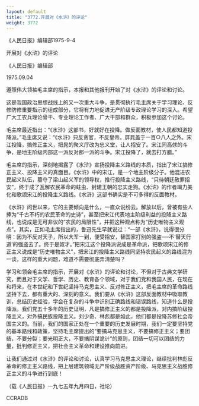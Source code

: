 ```yaml
---
layout: default
title: "3772.开展对《水浒》的评论"
weight: 3772
---
```


《人民日报》编辑部1975-9-4

开展对《水浒》的评论

《人民日报》编辑部

1975.09.04

遵照伟大领袖毛主席的指示，本报和其他报刊开始了对《水浒》的评论和讨论。

这是我国政治思想战线上的又一次重大斗争，是贯彻执行毛主席关于学习理论、反修防修重要指示的组成部分，它将有力地促进无产阶级专政理论学习的深入。希望广大工农兵理论骨干、专业理论工作者、广大干部和群众，积极参加这个讨论。

毛主席最近指出：“《水浒》这部书，好就好在投降。做反面教材，使人民都知道投降派。”毛主席又说：“《水浒》只反贪官，不反皇帝。屏晁盖于一百○八人之外。宋江投降，搞修正主义，把晁的聚义厅改为忠义堂，让人招安了。宋江同高俅的斗争，是地主阶级内部这一派反对那一派的斗争。宋江投降了，就去打方腊。”

毛主席的指示，深刻地揭露了《水浒》宣扬投降主义路线的本质，指出了宋江搞修正主义、投降主义的真面目。《水浒》中的宋江，是一个地主阶级分子。他混进农民起义队伍，篡夺了梁山起义军的领导权，推行投降主义路线，“只待朝廷赦罪招安”，终于成了瓦解农民革命的蛀虫、封建王朝的忠实走狗。《水浒》的作者竭力美化和歌颂宋江的投降主义路线。《水浒》这部书确实是不可多得的反面教材。

《水浒》问世以来，它的主要倾向是什么，一直众说纷云。解放以后，曾被有些人捧为“千古不朽的农民革命的史诗”，甚至把宋江代表地主阶级利益的投降主义路线，也说成是无可非议的“农民的局限性”，并把这种观点称为“历史唯物主义观点”。其实，正如毛主席指出的，鲁迅先生早就说过：“一部《水浒》，说得很分明：因为不反对天子，所以大军一到，便受招安，替国家打别的强盗──不‘替天行道’的强盗去了。终于是奴才。”把宋江这个投降派说成是革命派，把歌颂宋江的修正主义说成是“历史唯物主义”，把宋江的投降主义路线同坚持农民起义的路线混为一谈，这样的重大问题，难道不需要彻底弄清楚吗？

学习和领会毛主席的指示，开展对《水浒》的评论和讨论，不但对于古典文学研究，而且对于文学、哲学、历史、教育各个领域，对于我们党和我国人民，在现在和将来，在本世纪和下世纪坚持马克思主义、反对修正主义，把毛主席的革命路线坚持下去，都有重大的、深刻的意义。我们要从《水浒》这部反面教材中吸取教训，总结历史经验，学会在复杂的斗争中识别正确路线和错误路线，知道什么是投降派。我们党五十多年的历史证明，凡是搞修正主义的都是投降派，对内搞阶级投降主义，对外搞民族投降主义。刘少奇、林彪都是如此，他们都是投降苏修社会帝国主义的。当前，我们的国家正处在一个重要的历史发展时期，我们一定要坚持党的基本路线和政策，坚持毛主席提出的“要搞马克思主义，不要搞修正主义；要团结，不要分裂；要光明正大，不要搞阴谋诡计”的原则，团结一切可以团结的力量，批判修正主义，把社会主义革命和建设推向前进。

让我们通过对《水浒》的评论和讨论，认真学习马克思主义理论，继续批判林彪反革命的修正主义路线，把上层建筑领域无产阶级战胜资产阶级、马克思主义战胜修正主义的斗争进行到底！

（载《人民日报》一九七五年九月四日，社论）

CCRADB

